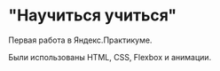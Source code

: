 # "Научиться учиться"

Первая работа в Яндекс.Практикуме. 

Были использованы HTML, CSS, Flexbox и анимации. 